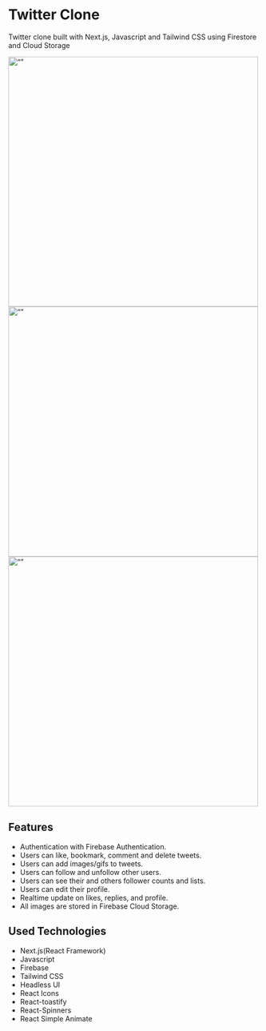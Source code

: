 # Twitter Clone

Twitter clone built with Next.js, Javascript and Tailwind CSS using Firestore and Cloud Storage

<img src="https://i.imgur.com/uqGqkEw.png" alt= “” height="500px">
<img src="https://i.imgur.com/gKfFN9T.png" alt= “” height="500px">
<img src="https://i.imgur.com/HdxQd4j.png" alt= “” height="500px">

## Features

- Authentication with Firebase Authentication.
- Users can like, bookmark, comment and delete tweets.
- Users can add images/gifs to tweets.
- Users can follow and unfollow other users.
- Users can see their and others follower counts and lists.
- Users can edit their profile.
- Realtime update on likes, replies, and profile.
- All images are stored in Firebase Cloud Storage.

## Used Technologies

- Next.js(React Framework)
- Javascript
- Firebase
- Tailwind CSS
- Headless UI
- React Icons
- React-toastify
- React-Spinners
- React Simple Animate
